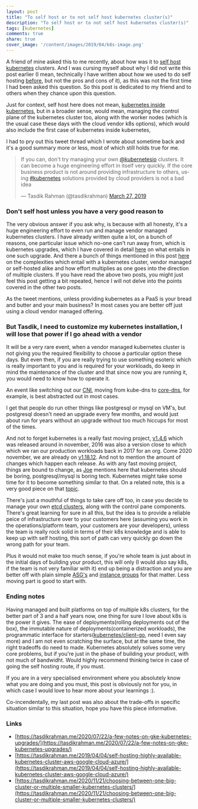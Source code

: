 ```yaml
---
layout: post
title: "To self host or to not self host kubernetes cluster(s)"
description: "To self host or to not self host kubernetes cluster(s)"
tags: [kubernetes]
comments: true
share: true
cover_image: '/content/images/2019/04/k8s-image.png'
---
```


A friend of mine asked this to me recently, about how was it to [self host](https://en.wikipedia.org/wiki/Self-hosting) [kubernetes](https://kubernetes.io) clusters. And I was cursing myself about why I did not write this post earlier (I mean, technically I have written about how we used to do self hosting [before](https://tasdikrahman.me/2019/04/04/self-hosting-highly-available-kubernetes-cluster-aws-google-cloud-azure/), but not the pros and cons of it), as this was not the first time I had been asked this question. So this post is dedicated to my friend and to others when they chance upon this question.

Just for context, self host here does not mean, [kubernetes inside kubernetes](https://tasdikrahman.me/2019/04/04/self-hosting-highly-available-kubernetes-cluster-aws-google-cloud-azure/), but in a broader sense, would mean, managing the control plane of the kubernetes cluster too, along with the worker nodes (which is the usual case these days with the cloud vendor k8s options), which would also include the first case of kubernetes inside kubernetes,

I had to pry out this tweet thread which I wrote about sometime back and it's a good summary more or less, most of which still holds true for me.

<blockquote class="twitter-tweet"><p lang="en" dir="ltr">If you can, don&#39;t try managing your own <a href="https://twitter.com/kubernetesio?ref_src=twsrc%5Etfw">@kubernetesio</a> clusters. It can become a huge engineering effort in itself very quickly. If the core business product is not around providing infrastructure to others, using <a href="https://twitter.com/hashtag/kubernetes?src=hash&amp;ref_src=twsrc%5Etfw">#kubernetes</a> solutions provided by cloud providers is not a bad idea</p>&mdash; Tasdik Rahman (@tasdikrahman) <a href="https://twitter.com/tasdikrahman/status/1110927284926447617?ref_src=twsrc%5Etfw">March 27, 2019</a></blockquote> <script async src="https://platform.twitter.com/widgets.js" charset="utf-8"></script>

### Don't self host unless you have a very good reason to

The very obvious answer if you ask why, is because with all honesty, it's a huge engineering effort to even run and manage vendor managed kubernetes clusters. I have already written quite a lot, on a bunch of reasons, one particular issue which no-one can't run away from, which is kubernetes upgrades, which I have covered in detail [here](https://tasdikrahman.me/2020/07/22/a-few-notes-on-gke-kubernetes-upgrades/) on what entails in one such upgrade. And there a bunch of things mentioned in this post [here](https://tasdikrahman.me/2020/11/21/choosing-between-one-big-cluster-or-multiple-smaller-kubernetes-clusters/) on the complexities which entail with a kubernetes cluster, vendor managed or self-hosted alike and how effort multiplies as one goes into the direction of multiple clusters. If you have read the above two posts, you might just feel this post getting a bit repeated, hence I will not delve into the points covered in the other two posts.

As the tweet mentions, unless providing kubernetes as a PaaS is your bread and butter and your main business? In most cases you are better off just using a cloud vendor managed offering.

### But Tasdik, I need to customize my kubernetes installation, I will lose that power if I go ahead with a vendor

It will be a very rare event, when a vendor managed kubernetes cluster is not giving you the required flexibility to choose a particular option these days. But even then, if you are really trying to use something esoteric which is really important to you and is required for your workloads, do keep in mind the maintenance of the cluster and that since now you are running it, you would need to know how to operate it.

An event like switching out our [CNI](https://chrislovecnm.com/kubernetes/cni/choosing-a-cni-provider/), moving from kube-dns to [core-dns](https://kubernetes.io/docs/tasks/administer-cluster/coredns/), for example, is best abstracted out in most cases.

I get that people do run other things like postgresql or mysql on VM's, but postgresql doesn't need an upgrade every few months, and would just about run for years without an upgrade without too much hiccups for most of the times.

And not to forget kubernetes is a really fast moving project, [v1.4.6](https://github.com/kubernetes/kubernetes/releases/tag/v1.4.6) which was released around in november, 2016 was also a version close to which which we ran our production workloads back in 2017 for an org. Come 2020 november, we are already on [v1.18.12](https://github.com/kubernetes/kubernetes/releases/tag/v1.18.12). And not to mention the amount of changes which happen each release. As with any fast moving project, things are bound to change, as [Joe](https://www.infoq.com/podcasts/joe-beda-kubernetes-cncf/) mentions here that kubernetes should be boring, postgresql/mysql is boring tech. Kubernetes might take some time for it to become something similar to that. On a related note, this is a very good piece on that [topic](https://mcfunley.com/choose-boring-technology).

There's just a mouthful of things to take care off too, in case you decide to manage your own [etcd clusters](https://kubernetes.io/docs/tasks/administer-cluster/configure-upgrade-etcd/), along with the control pane components. There's great learning for sure in all this, but the idea is to provide a reliable peice of infrastructure over to your customers here (assuming you work in the operations/platform team, your customers are your developers), unless the team is really rock solid in terms of their k8s knowledge and is able to keep up with self hosting, this sort of path can very quickly go down the wrong path for your team.

Plus it would not make too much sense, if you're whole team is just about in the initial days of building your product, this will only (I would also say k8s, if the team is not very familiar with it) end up being a distraction and you are better off with plain simple [ASG's](https://docs.aws.amazon.com/autoscaling/ec2/userguide/AutoScalingGroup.html) and [instance groups](https://cloud.google.com/compute/docs/instance-groups) for that matter. Less moving part is good to start with.

### Ending notes

Having managed and built platforms on top of multiple k8s clusters, for the better part of 3 and a half years now, one thing for sure I love about k8s is the power it gives. The ease of deployments(rolling deployments out of the box), the immutable nature of deployments(containerized workloads), the programmatic interface for starters([kubernetes/client-go](https://github.com/kubernetes/client-go), need I even say more) and I am not even scratching the surface, but at the same time, the right tradeoffs do need to made. Kubernetes absolutely solves some very core problems, but if you're just in the phase of building your product, with not much of bandwidht. Would highly recommend thinking twice in case of going the self hosting route, if you must.

If you are in a very specialised environment where you absolutely know what you are doing and you must, this post is obviously not for you, in which case I would love to hear more about your learnings :).

Co-incendentally, my last post was also about the trade-offs in specific situation similar to this situation, hope you have this piece informative.

### Links

- [https://tasdikrahman.me/2020/07/22/a-few-notes-on-gke-kubernetes-upgrades/](https://tasdikrahman.me/2020/07/22/a-few-notes-on-gke-kubernetes-upgrades/)
- [https://tasdikrahman.me/2019/04/04/self-hosting-highly-available-kubernetes-cluster-aws-google-cloud-azure/](https://tasdikrahman.me/2019/04/04/self-hosting-highly-available-kubernetes-cluster-aws-google-cloud-azure/)
- [https://tasdikrahman.me/2020/11/21/choosing-between-one-big-cluster-or-multiple-smaller-kubernetes-clusters/](https://tasdikrahman.me/2020/11/21/choosing-between-one-big-cluster-or-multiple-smaller-kubernetes-clusters/)
